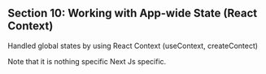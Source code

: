 ## Section 10: Working with App-wide State (React Context)

Handled global states by using React Context (useContext, createContect) 

Note that it is nothing specific Next Js specific. 
